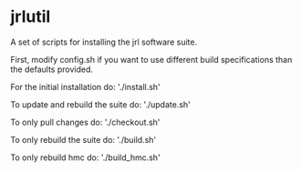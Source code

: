 # jrlutil
A set of scripts for installing the jrl software suite. 

First, modify config.sh if you want to use different build specifications than the defaults provided.

For the initial installation do:
'./install.sh'

To update and rebuild the suite do:
'./update.sh'

To only pull changes do:
'./checkout.sh'

To only rebuild the suite do:
'./build.sh'

To only rebuild hmc do:
'./build_hmc.sh'

